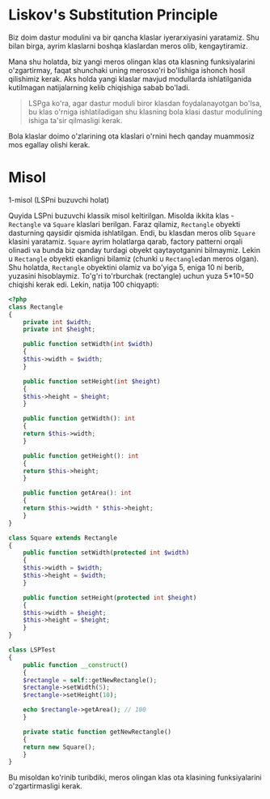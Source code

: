 # Liskov's Substitution Principle

Biz doim dastur modulini va bir qancha klaslar iyerarxiyasini yaratamiz. Shu bilan birga, ayrim klaslarni boshqa klaslardan meros olib, kengaytiramiz.

Mana shu holatda, biz yangi meros olingan klas ota klasning funksiyalarini o'zgartirmay, faqat shunchaki uning merosxo'ri bo'lishiga ishonch hosil qilishimiz kerak. Aks holda yangi klaslar mavjud modullarda ishlatilganida kutilmagan natijalarning kelib chiqishiga sabab bo'ladi.

> LSPga ko'ra, agar dastur moduli biror klasdan foydalanayotgan bo'lsa, bu klas o'rniga ishlatiladigan shu klasning bola klasi dastur modulining ishiga ta'sir qilmasligi kerak.

Bola klaslar doimo o'zlarining ota klaslari o'rnini hech qanday muammosiz mos egallay olishi kerak.

# Misol

1-misol (LSPni buzuvchi holat)

Quyida LSPni buzuvchi klassik misol keltirilgan. Misolda ikkita klas - `Rectangle` va `Square` klaslari berilgan. Faraz qilamiz, `Rectangle` obyekti dasturning qaysidir qismida ishlatilgan. Endi, bu klasdan meros olib `Square` klasini yaratamiz. `Square` ayrim holatlarga qarab, factory patterni orqali olinadi va bunda biz qanday turdagi obyekt qaytayotganini bilmaymiz. Lekin u `Rectangle` obyekti ekanligni bilamiz (chunki u `Rectangle`dan meros olgan). Shu holatda, `Rectangle` obyektini olamiz va bo'yiga 5, eniga 10 ni berib, yuzasini hisoblaymiz. To'g'ri to'rburchak (rectangle) uchun yuza 5*10=50 chiqishi kerak edi. Lekin, natija 100 chiqyapti:

```php
<?php
class Rectangle
{
    private int $width;
    private int $height;

    public function setWidth(int $width)
    {
	$this->width = $width;
    }

    public function setHeight(int $height)
    {
	$this->height = $height;
    }

    public function getWidth(): int
    {
	return $this->width;
    }

    public function getHeight(): int
    {
	return $this->height;
    }

    public function getArea(): int
    {
	return $this->width * $this->height;
    }
}

class Square extends Rectangle
{
    public function setWidth(protected int $width)
    {
	$this->width = $width;
	$this->height = $width;
    }

    public function setHeight(protected int $height)
    {
	$this->width = $height;
	$this->height = $height;
    }
}

class LSPTest
{
    public function __construct()
    {
	$rectangle = self::getNewRectangle();
	$rectangle->setWidth(5);
	$rectangle->setHeight(10);

	echo $rectangle->getArea(); // 100
    }

    private static function getNewRectangle()
    {
	return new Square();
    }
}
```

Bu misoldan ko'rinib turibdiki, meros olingan klas ota klasining funksiyalarini o'zgartirmasligi kerak.
